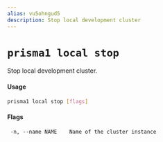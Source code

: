 ```yaml
---
alias: vu5ohngud5
description: Stop local development cluster
---
```


# `prisma1 local stop`

Stop local development cluster.

#### Usage

```sh
prisma1 local stop [flags]
```

#### Flags

```
 -n, --name NAME    Name of the cluster instance
```
